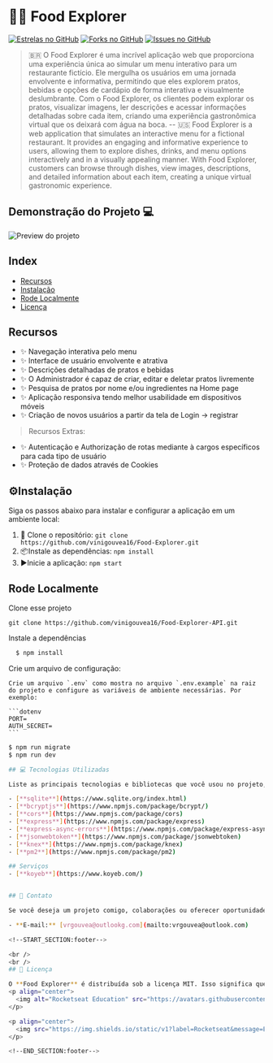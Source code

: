 # 🍜🌐 Food Explorer

[![Estrelas no GitHub](https://img.shields.io/github/issues/vinigouvea16/food-explorer.svg)](https://github.com/vinigouvea16/Food-Explorer-API/stargazers)
[![Forks no GitHub](https://img.shields.io/github/issues/vinigouvea16/food-explorer.svg)](https://github.com/vinigouvea16/Food-Explorer-API/network)
[![Issues no GitHub](https://img.shields.io/github/issues/vinigouvea16/food-explorer.svg)](https://github.com/vinigouvea16/Food-Explorer-API/issues)

> 🇧🇷 O Food Explorer é uma incrível aplicação web que proporciona uma experiência única ao simular um menu interativo para um restaurante fictício. Ele mergulha os usuários em uma jornada envolvente e informativa, permitindo que eles explorem pratos, bebidas e opções de cardápio de forma interativa e visualmente deslumbrante. Com o Food Explorer, os clientes podem explorar os pratos, visualizar imagens, ler descrições e acessar informações detalhadas sobre cada item, criando uma experiência gastronômica virtual que os deixará com água na boca.
-- 
> 🇺🇸 Food Explorer is a web application that simulates an interactive menu for a fictional restaurant. It provides an engaging and informative experience to users, allowing them to explore dishes, drinks, and menu options interactively and in a visually appealing manner. With Food Explorer, customers can browse through dishes, view images, descriptions, and detailed information about each item, creating a unique virtual gastronomic experience.

##  Demonstração do Projeto 💻
![Preview do projeto](https://cdn.discordapp.com/attachments/1135990801948745979/1154859433684381716/Mockups.png)

## Index

- [Recursos](#recursos)
- [Instalação](#⚙Instalação)
- [Rode Localmente](#rode-localmente)
- [Licença](#licença)

## Recursos

- ✨ Navegação interativa pelo menu
- ✨ Interface de usuário envolvente e atrativa
- ✨ Descrições detalhadas de pratos e bebidas
- ✨ O Administrador é capaz de criar, editar e deletar pratos livremente
- ✨ Pesquisa de pratos por nome e/ou ingredientes na Home page
- ✨ Aplicação responsiva tendo melhor usabilidade em dispositivos móveis
- ✨ Criação de novos usuários a partir da tela de Login -> registrar 
> Recursos Extras:
- ✨ Autenticação e Authorização de rotas mediante à cargos específicos para cada tipo de usuário
- ✨ Proteção de dados através de Cookies


## ⚙Instalação
Siga os passos abaixo para instalar e configurar a aplicação em um ambiente local:

1. 📩 Clone o repositório: `git clone https://github.com/vinigouvea16/Food-Explorer.git`
2. 📦Instale as dependências: `npm install`
3. ▶Inicie a aplicação: `npm start`

## Rode Localmente
Clone esse projeto 
```
git clone https://github.com/vinigouvea16/Food-Explorer-API.git
```
Instale a dependências 
```bash
  $ npm install
```
Crie um arquivo de configuração:

    Crie um arquivo `.env` como mostra no arquivo `.env.example` na raiz do projeto e configure as variáveis de ambiente necessárias. Por exemplo:

    ```dotenv
    PORT=
    AUTH_SECRET=
    ``` 

```bash
$ npm run migrate
$ npm run dev

## 💻 Tecnologias Utilizadas

Liste as principais tecnologias e bibliotecas que você usou no projeto, como:

- [**sqlite**](https://www.sqlite.org/index.html)
- [**bcryptjs**](https://www.npmjs.com/package/bcrypt/)
- [**cors**](https://www.npmjs.com/package/cors)
- [**express**](https://www.npmjs.com/package/express)
- [**express-async-errors**](https://www.npmjs.com/package/express-async-errors)
- [**jsonwebtoken**](https://www.npmjs.com/package/jsonwebtoken)
- [**knex**](https://www.npmjs.com/package/knex)
- [**pm2**](https://www.npmjs.com/package/pm2)

## Serviços
- [**koyeb**](https://www.koyeb.com/)


## 📧 Contato

Se você deseja um projeto comigo, colaborações ou oferecer oportunidades de carreira, fique à vontade para entrar em contato comigo:

- **E-mail:** [vrgouvea@outlookg.com](mailto:vrgouvea@outlook.com)

<!--START_SECTION:footer-->

<br />
<br />
## 📄 Licença

O **Food Explorer** é distribuída sob a licença MIT. Isso significa que você pode usar, modificar e distribuir o código deste projeto livremente, desde que inclua a declaração de direitos autorais e a licença MIT em qualquer cópia ou parte dela.
<p align="center">
  <img alt="Rocketseat Education" src="https://avatars.githubusercontent.com/u/69590972?s=200&v=4" width="100px" />
</p>

<p align="center">
  <img src="https://img.shields.io/static/v1?label=Rocketseat&message=Education&color=8257e5&labelColor=202024" alt="Rocketseat Project" />
</p>

<!--END_SECTION:footer-->
